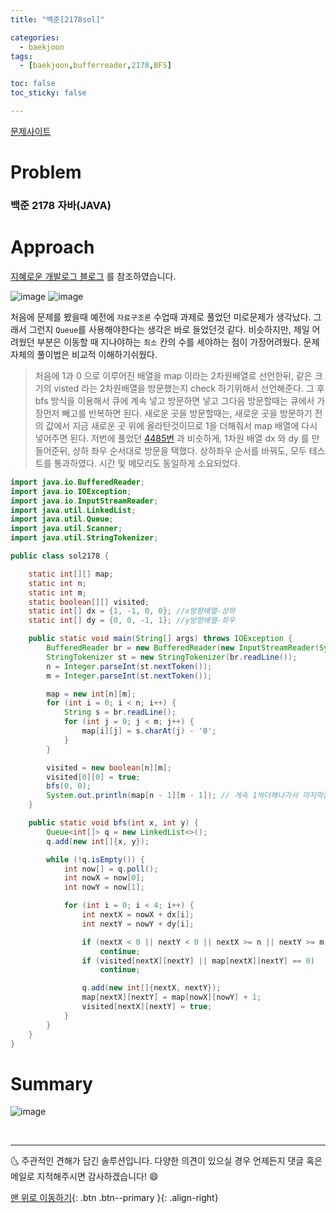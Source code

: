 ```yaml
---
title: "백준[2178sol]"

categories:
  - baekjoon
tags:
  - [baekjoon,bufferreader,2178,BFS]

toc: false
toc_sticky: false

---
```

[문제사이트](https://www.acmicpc.net/problem/2178)

# Problem
### 백준 2178 자바(JAVA)



# Approach
[지혜로운 개발로그 블로그](https://wiselog.tistory.com/163) 를 참조하였습니다.

![image](https://user-images.githubusercontent.com/69495129/139539139-af34d8f3-f566-4640-9ed1-08909d963b88.png)
![image](https://user-images.githubusercontent.com/69495129/139539146-5679d3ca-b2ba-4f2a-b232-7cc40a021dac.png)

처음에 문제를 봤을때 예전에 `자료구조론` 수업때 과제로 풀었던 미로문제가 생각났다. 그래서 그런지 `Queue`를 사용해야한다는 생각은 바로 들었던것 같다.
비슷하지만, 제일 어려웠던 부분은 이동할 때 지나야하는 `최소` 칸의 수를 세야하는 점이 가장어려웠다.
문제 자체의 풀이법은 비교적 이해하기쉬웠다.

> 처음에 1과 0 으로 이루어진 배열을 map 이라는 2차원배열로 선언한뒤, 같은 크기의 visted 라는 2차원배열을 방문했는지 check 하기위해서 선언해준다.
> 그 후 bfs 방식을 이용해서 큐에 계속 넣고 방문하면 넣고 그다음 방문할때는 큐에서 가장먼저 빼고를 반복하면 된다.
> 새로운 곳을 방문할때는, 새로운 곳을 방문하기 전의 값에서 지금 새로운 곳 위에 올라탄것이므로 1을 더해줘서 map 배열에 다시 넣어주면 된다.
> 저번에 풀었던 [4485번](https://chanhyukpark-tech.github.io/baekjoon/4485sol/) 과 비슷하게, 1차원 배열 dx 와 dy 를 만들어준뒤, 상하 좌우 순서대로 방문을 택했다.
> 상하좌우 순서를 바꿔도, 모두 테스트를 통과하였다. 시간 및 메모리도 동일하게 소요되었다.



```java
import java.io.BufferedReader;
import java.io.IOException;
import java.io.InputStreamReader;
import java.util.LinkedList;
import java.util.Queue;
import java.util.Scanner;
import java.util.StringTokenizer;

public class sol2178 {

    static int[][] map;
    static int n;
    static int m;
    static boolean[][] visited;
    static int[] dx = {1, -1, 0, 0}; //x방향배열-상하
    static int[] dy = {0, 0, -1, 1}; //y방향배열-좌우

    public static void main(String[] args) throws IOException {
        BufferedReader br = new BufferedReader(new InputStreamReader(System.in));
        StringTokenizer st = new StringTokenizer(br.readLine());
        n = Integer.parseInt(st.nextToken());
        m = Integer.parseInt(st.nextToken());

        map = new int[n][m];
        for (int i = 0; i < n; i++) {
            String s = br.readLine();
            for (int j = 0; j < m; j++) {
                map[i][j] = s.charAt(j) - '0';
            }
        }

        visited = new boolean[n][m];
        visited[0][0] = true;
        bfs(0, 0);
        System.out.println(map[n - 1][m - 1]); // 계속 1씩더해나가서 마지막원소가 최종 먹은 1 더한것과같다.
    }

    public static void bfs(int x, int y) {
        Queue<int[]> q = new LinkedList<>();
        q.add(new int[]{x, y});

        while (!q.isEmpty()) {
            int now[] = q.poll();
            int nowX = now[0];
            int nowY = now[1];

            for (int i = 0; i < 4; i++) {
                int nextX = nowX + dx[i];
                int nextY = nowY + dy[i];

                if (nextX < 0 || nextY < 0 || nextX >= n || nextY >= m)     // 배열의 범위를 벗어나면 넘어간다.
                    continue;
                if (visited[nextX][nextY] || map[nextX][nextY] == 0)        // 이미 방문했거나 방문불가능하다면 넘어간다.
                    continue;

                q.add(new int[]{nextX, nextY});                            // 방문했던것을 queue 에 기억해둔다.
                map[nextX][nextY] = map[nowX][nowY] + 1;                    // 지금 방문을 완료한거기때문에 map 함수에 1을더해준다
                visited[nextX][nextY] = true;                               // 방문했다는 signal 을남긴다.
            }
        }
    }
}

```



# Summary
![image](https://user-images.githubusercontent.com/69495129/139539375-d17feb2c-205a-4fb6-9683-2cff1fca458d.png)



<br>


***

🌜 주관적인 견해가 담긴 솔루션입니다. 다양한 의견이 있으실 경우
언제든지 댓글 혹은 메일로 지적해주시면 감사하겠습니다! 😄

[맨 위로 이동하기](#){: .btn .btn--primary }{: .align-right}
